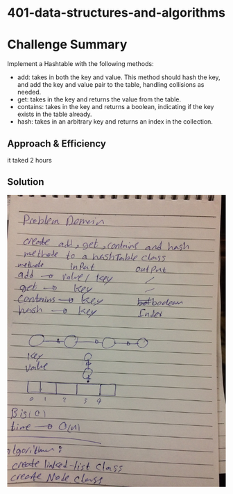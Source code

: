 
# 401-data-structures-and-algorithms

# Challenge Summary
Implement a Hashtable with the following methods:

* add: takes in both the key and value. This method should hash the key, and add the key and value pair to the table, handling collisions as needed.
* get: takes in the key and returns the value from the table.
* contains: takes in the key and returns a boolean, indicating if the key exists in the table already.
* hash: takes in an arbitrary key and returns an index in the collection.


## Approach & Efficiency
it taked 2 hours 

## Solution

![whbord](./llk.jpg)